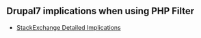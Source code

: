 ## Drupal7 implications when using PHP Filter

* [StackExchange Detailed Implications](http://drupal.stackexchange.com/questions/2509/what-are-the-downsides-of-using-php-filter-code-in-blocks-nodes-views)



